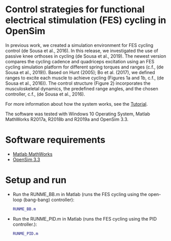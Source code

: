 # Control strategies for functional electrical stimulation (FES) cycling in OpenSim

In previous work, we created a simulation environment for FES cycling control (de Sousa et al., 2016). In this release, we investigated the use of passive knee orthoses in cycling (de Sousa et al., 2019). The newest version compares the cycling cadence and quadriceps excitation using an FES cycling simulation platform for different spring torques and ranges (c.f., (de Sousa et al., 2019)). Based on Hunt (2005); Bo et al. (2017), we defined ranges to excite each muscle to achieve cycling (Figures 1a and 1b, c.f., (de Sousa et al., 2016)). The control structure (Figure 2) incorporates the musculoskeletal dynamics, the predefined range angles, and the chosen controller, c.f., (de Sousa et al., 2016).

For more information about how the system works, see the [Tutorial](https://github.com/anacsousa1/opensim-fes-cycling-control/blob/master/Tutorial.pdf).

The software was tested with Windows 10 Operating System, Matlab MathWorks R2017a, R2018b and R2019a and OpenSim 3.3.

# Software requirements

- [Matlab MathWorks](https://www.mathworks.com/)
- [OpenSim 3.3](https://simtk.org/frs/?group_id=91)

# Setup and run

- Run the RUNME_BB.m in Matlab (runs the FES cycling using the open-loop (bang-bang) controller):

    ```matlab
    RUNME_BB.m
    ```

- Run the RUNME_PID.m in Matlab (runs the FES cycling using the PID controller.):

    ```matlab
    RUNME_PID.m
    ```
